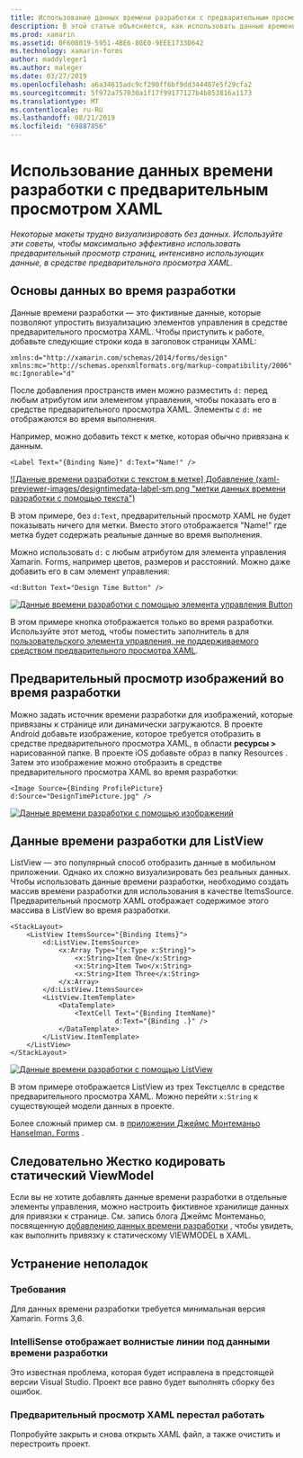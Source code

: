 ```yaml
---
title: Использование данных времени разработки с предварительным просмотром XAML
description: В этой статье объясняется, как использовать данные времени разработки для отображения макетов с большим объемом данных в средстве предварительного просмотра XAML без запуска приложения.
ms.prod: xamarin
ms.assetid: 0F608019-5951-4BE6-80E0-9EEE1733D642
ms.technology: xamarin-forms
author: maddyleger1
ms.author: maleger
ms.date: 03/27/2019
ms.openlocfilehash: a6a34615adc9cf290ff6bf9dd344487e5f29cfa2
ms.sourcegitcommit: 5f972a757030a1f17f99177127b4b853816a1173
ms.translationtype: MT
ms.contentlocale: ru-RU
ms.lasthandoff: 08/21/2019
ms.locfileid: "69887856"
---
```

# <a name="use-design-time-data-with-the-xaml-previewer"></a>Использование данных времени разработки с предварительным просмотром XAML

_Некоторые макеты трудно визуализировать без данных. Используйте эти советы, чтобы максимально эффективно использовать предварительный просмотр страниц, интенсивно использующих данные, в средстве предварительного просмотра XAML._

## <a name="design-time-data-basics"></a>Основы данных во время разработки

Данные времени разработки — это фиктивные данные, которые позволяют упростить визуализацию элементов управления в средстве предварительного просмотра XAML. Чтобы приступить к работе, добавьте следующие строки кода в заголовок страницы XAML:

```xaml
xmlns:d="http://xamarin.com/schemas/2014/forms/design"
xmlns:mc="http://schemas.openxmlformats.org/markup-compatibility/2006"
mc:Ignorable="d"
```

После добавления пространств имен можно разместить `d:` перед любым атрибутом или элементом управления, чтобы показать его в средстве предварительного просмотра XAML. Элементы с `d:` не отображаются во время выполнения.

Например, можно добавить текст к метке, которая обычно привязана к данным.

```xaml
<Label Text="{Binding Name}" d:Text="Name!" />
```

[![Данные времени разработки с текстом в метке] Добавление (xaml-previewer-images/designtimedata-label-sm.png "метки данных времени разработки с помощью текста")](xaml-previewer-images/designtimedata-label-lg.png#lightbox)

В этом примере, без `d:Text`, предварительный просмотр XAML не будет показывать ничего для метки. Вместо этого отображается "Name!" где метка будет содержать реальные данные во время выполнения.

Можно использовать `d:` с любым атрибутом для элемента управления Xamarin. Forms, например цветов, размеров и расстояний. Можно даже добавить его в сам элемент управления:

```xaml
<d:Button Text="Design Time Button" />
```

[![Данные времени разработки с помощью элемента управления Button](xaml-previewer-images/designtimedata-controls-sm.png "Данные времени разработки с помощью элемента управления Button")](xaml-previewer-images/designtimedata-controls-lg.png#lightbox)

В этом примере кнопка отображается только во время разработки. Используйте этот метод, чтобы поместить заполнитель в для [пользовательского элемента управления, не поддерживаемого средством предварительного просмотра XAML](render-custom-controls.md).

## <a name="preview-images-at-design-time"></a>Предварительный просмотр изображений во время разработки

Можно задать источник времени разработки для изображений, которые привязаны к странице или динамически загружаются. В проекте Android добавьте изображение, которое требуется отобразить в средстве предварительного просмотра XAML, в области **ресурсы >** нарисованной папке. В проекте iOS добавьте образ в папку Resources . Затем это изображение можно отобразить в средстве предварительного просмотра XAML во время разработки:

```xaml
<Image Source={Binding ProfilePicture} d:Source="DesignTimePicture.jpg" />
```

[![Данные времени разработки с помощью изображений](xaml-previewer-images/designtimedata-image-sm.png "Данные времени разработки с помощью иамжес")](xaml-previewer-images/designtimedata-image-lg.png#lightbox)

## <a name="design-time-data-for-listviews"></a>Данные времени разработки для ListView

ListView — это популярный способ отобразить данные в мобильном приложении. Однако их сложно визуализировать без реальных данных. Чтобы использовать данные времени разработки, необходимо создать массив времени разработки для использования в качестве ItemsSource. Предварительный просмотр XAML отображает содержимое этого массива в ListView во время разработки.

```xaml
<StackLayout>
    <ListView ItemsSource="{Binding Items}">
        <d:ListView.ItemsSource>
            <x:Array Type="{x:Type x:String}">
                <x:String>Item One</x:String>
                <x:String>Item Two</x:String>
                <x:String>Item Three</x:String>
            </x:Array>
        </d:ListView.ItemsSource>
        <ListView.ItemTemplate>
            <DataTemplate>
                <TextCell Text="{Binding ItemName}"
                          d:Text="{Binding .}" />
            </DataTemplate>
        </ListView.ItemTemplate>
    </ListView>
</StackLayout>
```

[![Данные времени разработки с помощью ListView](xaml-previewer-images/designtimedata-itemssource-sm.png "Данные времени разработки с помощью ListView")](xaml-previewer-images/designtimedata-itemssource-lg.png#lightbox)

В этом примере отображается ListView из трех Текстцеллс в средстве предварительного просмотра XAML. Можно перейти `x:String` к существующей модели данных в проекте.

Более сложный пример см. в [приложении Джеймс Монтеманьо Hanselman. Forms](https://github.com/jamesmontemagno/Hanselman.Forms/blob/vnext/src/Hanselman/Views/Podcasts/PodcastDetailsPage.xaml#L26-L47) .

## <a name="alternative-hardcode-a-static-viewmodel"></a>Следовательно Жестко кодировать статический ViewModel

Если вы не хотите добавлять данные времени разработки в отдельные элементы управления, можно настроить фиктивное хранилище данных для привязки к странице. См. запись блога Джеймс Монтеманьо, посвященную [добавлению данных времени разработки](http://motzcod.es/post/143702671962/xamarinforms-xaml-previewer-design-time-data) , чтобы увидеть, как выполнить привязку к статическому VIEWMODEL в XAML.

## <a name="troubleshooting"></a>Устранение неполадок

### <a name="requirements"></a>Требования

Для данных времени разработки требуется минимальная версия Xamarin. Forms 3,6.

### <a name="intellisense-shows-squiggly-lines-under-my-design-time-data"></a>IntelliSense отображает волнистые линии под данными времени разработки

Это известная проблема, которая будет исправлена в предстоящей версии Visual Studio. Проект все равно будет выполнять сборку без ошибок.

### <a name="the-xaml-previewer-stopped-working"></a>Предварительный просмотр XAML перестал работать

Попробуйте закрыть и снова открыть XAML файл, а также очистить и перестроить проект.
